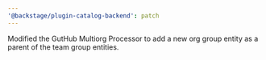 ```yaml
---
'@backstage/plugin-catalog-backend': patch
---
```


Modified the GutHub Multiorg Processor to add a new org group entity as a parent of the team group entities.
